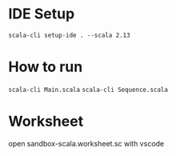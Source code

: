 # IDE Setup
`scala-cli setup-ide . --scala 2.13`

# How to run
`scala-cli Main.scala`
`scala-cli Sequence.scala`

# Worksheet
open sandbox-scala.worksheet.sc with vscode